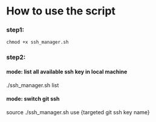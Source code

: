 # How to use the script
### step1: 
`chmod +x ssh_manager.sh`

### step2: 
#### mode: list all available ssh key in local machine
./ssh_manager.sh list

#### mode: switch git ssh
source ./ssh_manager.sh use {targeted git ssh key name}

